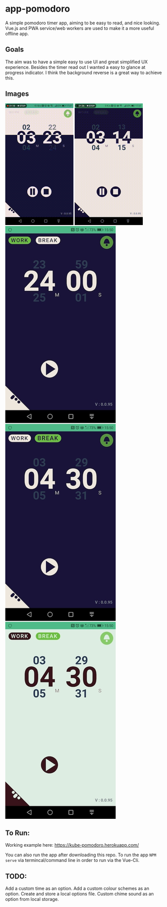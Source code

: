 # app-pomodoro
A simple pomodoro timer app, aiming to be easy to read, and nice looking.
Vue.js and PWA service/web workers are used to make it a more useful offline app.

## Goals
The aim was to have a simple easy to use UI and great simplified UX experience. Besides the timer read out I wanted a easy to glance at progress indicator. I think the background reverse is a great way to achieve this.

## Images
![gifs](./docs/ticking.gif?raw=true "timer in action")
![gifs](./docs/colourscheme.gif?raw=true "colour scheme")
![shot](./docs/shot_01.jpg?raw=true "shot 01")
![shot](./docs/shot_02.jpg?raw=true "shot 02")
![shot](./docs/shot_03.jpg?raw=true "shot 03")


## To Run:
Working example here: https://kube-pomodoro.herokuapp.com/

You can also run the app after downloading this repo. To run the app `NPM serve` via termincal/command line in order to run via the Vue-Cli. 

## TODO:
Add a custom time as an option.
Add a custom colour schemes as an option.
Create and store a local options file.
Custom chime sound as an option from local storage.
